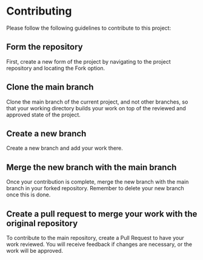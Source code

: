 # Contributing

Please follow the following guidelines to contribute to this project:

## Form the repository

First, create a new form of the project by navigating to the project repository and locating the Fork option.

## Clone the main branch

Clone the main branch of the current project, and not other branches, so that your working directory builds your work on top of the reviewed and approved state of the project.

## Create a new branch

Create a new branch and add your work there.

## Merge the new branch with the main branch

Once your contribution is complete, merge the new branch with the main branch in your forked repository. Remember to delete your new branch once this is done.

## Create a pull request to merge your work with the original repository

To contribute to the main repository, create a Pull Request to have your work reviewed. You will receive feedback if changes are necessary, or the work will be approved.
